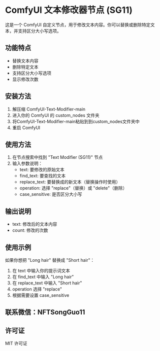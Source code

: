 # ComfyUI 文本修改器节点 (SG11)

这是一个 ComfyUI 自定义节点，用于修改文本内容。你可以替换或删除特定文本，并支持区分大小写选项。

## 功能特点

- 替换文本内容
- 删除特定文本
- 支持区分大小写选项
- 显示修改次数

## 安装方法

1. 解压缩 ComfyUI-Text-Modifier-main 
2. 进入你的 ComfyUI 的 custom_nodes 文件夹
3. 将ComfyUI-Text-Modifier-main粘贴到到custom_nodes文件夹中
4. 重启 ComfyUI

## 使用方法

1. 在节点搜索中找到 "Text Modifier (SG11)" 节点
2. 输入参数说明：
   - text: 要修改的原始文本
   - find_text: 要查找的文本
   - replace_text: 要替换成的新文本（替换操作时使用）
   - operation: 选择 "replace"（替换）或 "delete"（删除）
   - case_sensitive: 是否区分大小写

## 输出说明

- text: 修改后的文本内容
- count: 修改的次数

## 使用示例

如果你想把 "Long hair" 替换成 "Short hair"：
1. 在 text 中输入你的提示词文本
2. 在 find_text 中输入 "Long hair"
3. 在 replace_text 中输入 "Short hair"
4. operation 选择 "replace"
5. 根据需要设置 case_sensitive

## 联系微信：NFTSongGuo11

## 许可证

MIT 许可证
